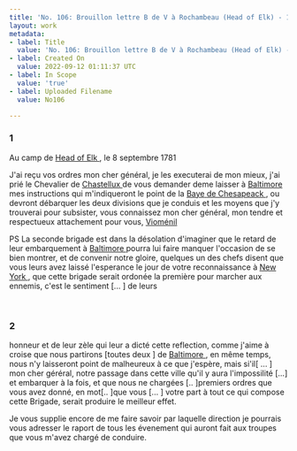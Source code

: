 ```yaml
---
title: 'No. 106: Brouillon lettre B de V à Rochambeau (Head of Elk) - 1781/09/08'
layout: work
metadata:
- label: Title
  value: 'No. 106: Brouillon lettre B de V à Rochambeau (Head of Elk) - 1781/09/08'
- label: Created On
  value: 2022-09-12 01:11:37 UTC
- label: In Scope
  value: 'true'
- label: Uploaded Filename
  value: No106

---
```

<div class="pages">
<div id="page-32541590">
<h3><a name="page-32541590">1</a></h3>
<div class="page-content">
<p>Au camp de <a href="../subjects/32162871" title="Head of Elk, Maryland "> Head of  Elk  </a>, le 8 septembre 1781</p>
<p>J'ai reçu vos ordres mon cher général, je les executerai<span class="line-break"> </span>de mon mieux, j'ai prié le Chevalier de <a href="../subjects/32163223" title="François Jean de Beauvoir, marquis de Chastellux; 1734-1788"> Chastellux </a> de <span class="line-break"> </span>vous demander deme laisser à <a href="../subjects/32162810" title=" Baltimore, Maryland">  Baltimore  </a> mes <span class="line-break"> </span>instructions qui m'indiqueront le point de la <a href="../subjects/32162873" title="Chesapeake Bay"> Baye<span class="line-break"> </span>de Chesapeack  </a> , ou devront débarquer les deux <span class="line-break"> </span>divisions que je conduis et les moyens que j'y trouverai pour subsister, vous connaissez <span class="line-break"> </span>mon cher général, mon tendre et respectueux<span class="line-break"> </span>attachement pour vous, <span class="line-break"> </span><a href="../subjects/32163026" title="Antoine Charles du Houx, baron de Vioménil; 1734-1827"> Vioménil </a></p>
<p>PS <span class="line-break"> </span>La seconde brigade est dans la désolation <span class="line-break"> </span>d'imaginer que le retard de leur embarquement <span class="line-break"> </span>à <a href="../subjects/32162810" title=" Baltimore, Maryland"> Baltimore </a> pourra lui faire manquer <span class="line-break"> </span>l'occasion de se bien montrer, et de<span class="line-break"> </span>convenir notre gloire, quelques un des<span class="line-break"> </span>chefs disent que vous leurs avez laissé <span class="line-break"> </span>l'esperance le jour de votre reconnaissance <span class="line-break"> </span>à <a href="../subjects/32162830" title=" New York "> New York </a>, que cette brigade serait ordonée la première pour marcher aux <span class="line-break"> </span>ennemis, c'est le sentiment <span class="unclear">[... ]</span> de leurs </p>
</div>
</div>
<br />
<div id="page-32541591">
<h3><a name="page-32541591">2</a></h3>
<div class="page-content">
<p>honneur et de leur zèle qui leur a dicté cette <span class="line-break"> </span>reflection, comme j'aime à croise que nous <span class="line-break"> </span>partirons <span class="unclear">[toutes deux ]</span> de <a href="../subjects/32162810" title=" Baltimore, Maryland"> Baltimore </a>, en même <span class="line-break"> </span>temps, nous n'y laisseront point de malheureux <span class="line-break"> </span>à ce que j'espère, mais si'il<span class="unclear">[ ... ]</span><span class="line-break"> </span>mon cher géréral, notre passage dans cette<span class="line-break"> </span>ville qu'il y aura l'impossilité <span class="unclear">[...]</span> et <span class="line-break"> </span>embarquer à la fois, et que nous ne chargées <span class="line-break"> </span><span class="unclear">[.. ]</span>premiers ordres que vous avez donné, <span class="line-break"> </span>en mot<span class="unclear">[.. ]</span>que vous <span class="unclear">[... ]</span><span class="line-break"> </span>votre part à tout ce qui compose cette Brigade, <span class="line-break"> </span>serait produire le meilleur effet.</p>
<p>Je vous supplie encore de me faire savoir<span class="line-break"> </span>par laquelle direction je pourrais vous adresser <span class="line-break"> </span>le raport de tous les évenement qui auront <span class="line-break"> </span>fait aux troupes que vous m'avez chargé de <span class="line-break"> </span>conduire. </p>
</div>
</div>
<br />
</div>
